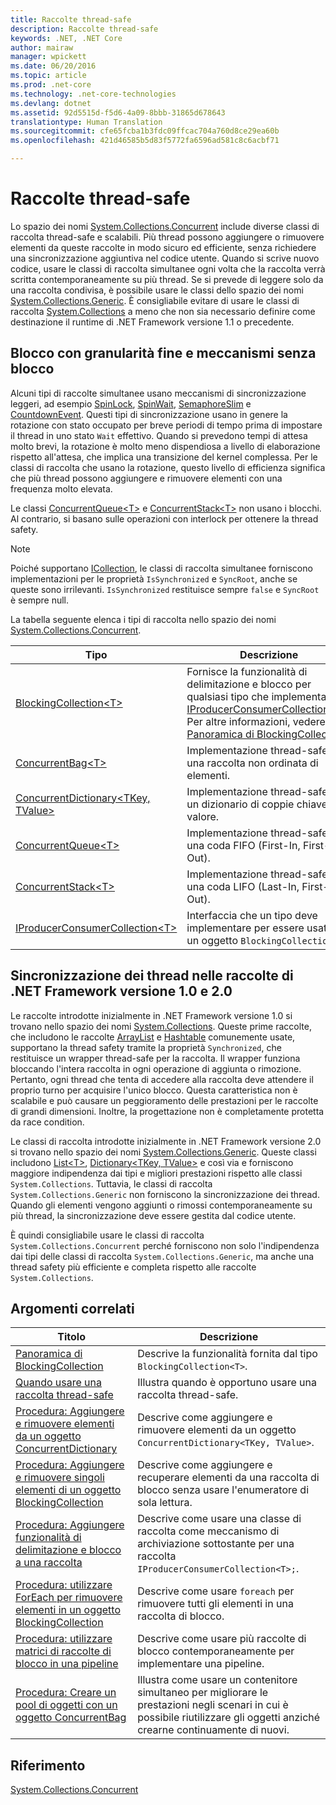 ```yaml
---
title: Raccolte thread-safe
description: Raccolte thread-safe
keywords: .NET, .NET Core
author: mairaw
manager: wpickett
ms.date: 06/20/2016
ms.topic: article
ms.prod: .net-core
ms.technology: .net-core-technologies
ms.devlang: dotnet
ms.assetid: 92d5515d-f5d6-4a09-8bbb-31865d678643
translationtype: Human Translation
ms.sourcegitcommit: cfe65fcba1b3fdc09ffcac704a760d8ce29ea60b
ms.openlocfilehash: 421d46585b5d83f5772fa6596ad581c8c6acbf71

---
```


# <a name="threadsafe-collections"></a>Raccolte thread-safe

Lo spazio dei nomi [System.Collections.Concurrent](https://docs.microsoft.com/dotnet/core/api/System.Collections.Concurrent) include diverse classi di raccolta thread-safe e scalabili. Più thread possono aggiungere o rimuovere elementi da queste raccolte in modo sicuro ed efficiente, senza richiedere una sincronizzazione aggiuntiva nel codice utente. Quando si scrive nuovo codice, usare le classi di raccolta simultanee ogni volta che la raccolta verrà scritta contemporaneamente su più thread. Se si prevede di leggere solo da una raccolta condivisa, è possibile usare le classi dello spazio dei nomi [System.Collections.Generic](https://docs.microsoft.com/dotnet/core/api/System.Collections.Generic). È consigliabile evitare di usare le classi di raccolta [System.Collections](https://docs.microsoft.com/dotnet/core/api/System.Collections) a meno che non sia necessario definire come destinazione il runtime di .NET Framework versione 1.1 o precedente.

## <a name="finegrained-locking-and-lockfree-mechanisms"></a>Blocco con granularità fine e meccanismi senza blocco

Alcuni tipi di raccolte simultanee usano meccanismi di sincronizzazione leggeri, ad esempio [SpinLock](https://docs.microsoft.com/dotnet/core/api/System.Threading.SpinLock), [SpinWait](https://docs.microsoft.com/dotnet/core/api/System.Threading.SpinWait), [SemaphoreSlim](https://docs.microsoft.com/dotnet/core/api/System.Threading.SemaphoreSlim) e [CountdownEvent](https://docs.microsoft.com/dotnet/core/api/System.Threading.CountdownEvent). Questi tipi di sincronizzazione usano in genere la rotazione con stato occupato per breve periodi di tempo prima di impostare il thread in uno stato `Wait` effettivo. Quando si prevedono tempi di attesa molto brevi, la rotazione è molto meno dispendiosa a livello di elaborazione rispetto all'attesa, che implica una transizione del kernel complessa. Per le classi di raccolta che usano la rotazione, questo livello di efficienza significa che più thread possono aggiungere e rimuovere elementi con una frequenza molto elevata.

Le classi [ConcurrentQueue&lt;T&gt;](https://docs.microsoft.com/dotnet/core/api/System.Collections.Concurrent.ConcurrentQueue-1) e [ConcurrentStack&lt;T&gt;](https://docs.microsoft.com/dotnet/core/api/System.Collections.Concurrent.ConcurrentStack-1) non usano i blocchi. Al contrario, si basano sulle operazioni con interlock per ottenere la thread safety.

> [!NOTE]
> Poiché supportano [ICollection](https://docs.microsoft.com/dotnet/core/api/System.Collections.ICollection), le classi di raccolta simultanee forniscono implementazioni per le proprietà `IsSynchronized` e `SyncRoot`, anche se queste sono irrilevanti. `IsSynchronized` restituisce sempre `false` e `SyncRoot` è sempre null.

La tabella seguente elenca i tipi di raccolta nello spazio dei nomi [System.Collections.Concurrent](https://docs.microsoft.com/dotnet/core/api/System.Collections.Concurrent).

Tipo | Descrizione
---- | -----------
[BlockingCollection&lt;T&gt;](https://docs.microsoft.com/dotnet/core/api/System.Collections.Concurrent.BlockingCollection-1) | Fornisce la funzionalità di delimitazione e blocco per qualsiasi tipo che implementa [IProducerConsumerCollection&lt;T&gt;](https://docs.microsoft.com/dotnet/core/api/System.Collections.Concurrent.IProducerConsumerCollection-1). Per altre informazioni, vedere [Panoramica di BlockingCollection](blockingcollection-overview.md).
[ConcurrentBag&lt;T&gt;](https://docs.microsoft.com/dotnet/core/api/System.Collections.Concurrent.ConcurrentBag-1) | Implementazione thread-safe di una raccolta non ordinata di elementi.
[ConcurrentDictionary&lt;TKey, TValue&gt;](https://docs.microsoft.com/dotnet/core/api/System.Collections.Concurrent.ConcurrentDictionary-2) | Implementazione thread-safe di un dizionario di coppie chiave-valore.
[ConcurrentQueue&lt;T&gt;](https://docs.microsoft.com/dotnet/core/api/System.Collections.Concurrent.ConcurrentQueue-1) | Implementazione thread-safe di una coda FIFO (First-In, First-Out).
[ConcurrentStack&lt;T&gt;](https://docs.microsoft.com/dotnet/core/api/System.Collections.Concurrent.ConcurrentStack-1) | Implementazione thread-safe di una coda LIFO (Last-In, First-Out).
[IProducerConsumerCollection&lt;T&gt;](https://docs.microsoft.com/dotnet/core/api/System.Collections.Concurrent.IProducerConsumerCollection-1) | Interfaccia che un tipo deve implementare per essere usato in un oggetto `BlockingCollection`.

## <a name="thread-synchronization-in-the-net-framework-version-10-and-20-collections"></a>Sincronizzazione dei thread nelle raccolte di .NET Framework versione 1.0 e 2.0

Le raccolte introdotte inizialmente in .NET Framework versione 1.0 si trovano nello spazio dei nomi [System.Collections](https://docs.microsoft.com/dotnet/core/api/System.Collections). Queste prime raccolte, che includono le raccolte [ArrayList](https://docs.microsoft.com/dotnet/core/api/System.Collections.ArrayList) e [Hashtable](https://docs.microsoft.com/dotnet/core/api/System.Collections.Hashtable) comunemente usate, supportano la thread safety tramite la proprietà `Synchronized`, che restituisce un wrapper thread-safe per la raccolta. Il wrapper funziona bloccando l'intera raccolta in ogni operazione di aggiunta o rimozione. Pertanto, ogni thread che tenta di accedere alla raccolta deve attendere il proprio turno per acquisire l'unico blocco. Questa caratteristica non è scalabile e può causare un peggioramento delle prestazioni per le raccolte di grandi dimensioni. Inoltre, la progettazione non è completamente protetta da race condition. 

Le classi di raccolta introdotte inizialmente in .NET Framework versione 2.0 si trovano nello spazio dei nomi [System.Collections.Generic](https://docs.microsoft.com/dotnet/core/api/System.Collections.Generic). Queste classi includono [List&lt;T&gt;](https://docs.microsoft.com/dotnet/core/api/System.Collections.Generic.List-1), [Dictionary&lt;TKey, TValue&gt;](https://docs.microsoft.com/dotnet/core/api/System.Collections.Generic.Dictionary-2) e così via e forniscono maggiore indipendenza dai tipi e migliori prestazioni rispetto alle classi `System.Collections`. Tuttavia, le classi di raccolta `System.Collections.Generic` non forniscono la sincronizzazione dei thread. Quando gli elementi vengono aggiunti o rimossi contemporaneamente su più thread, la sincronizzazione deve essere gestita dal codice utente.

È quindi consigliabile usare le classi di raccolta `System.Collections.Concurrent` perché forniscono non solo l'indipendenza dai tipi delle classi di raccolta `System.Collections.Generic`, ma anche una thread safety più efficiente e completa rispetto alle raccolte `System.Collections`.

## <a name="related-topics"></a>Argomenti correlati

Titolo | Descrizione
----- | -----------
[Panoramica di BlockingCollection](blockingcollection-overview.md) | Descrive la funzionalità fornita dal tipo `BlockingCollection<T>`.
[Quando usare una raccolta thread-safe](when-to-use-a-thread-safe-collection.md) | Illustra quando è opportuno usare una raccolta thread-safe.
[Procedura: Aggiungere e rimuovere elementi da un oggetto ConcurrentDictionary](how-to-add-and-remove-items.md) | Descrive come aggiungere e rimuovere elementi da un oggetto `ConcurrentDictionary<TKey, TValue>`.
[Procedura: Aggiungere e rimuovere singoli elementi di un oggetto BlockingCollection](how-to-add-and-take-items.md) | Descrive come aggiungere e recuperare elementi da una raccolta di blocco senza usare l'enumeratore di sola lettura.
[Procedura: Aggiungere funzionalità di delimitazione e blocco a una raccolta](how-to-add-bounding-and-blocking.md ) | Descrive come usare una classe di raccolta come meccanismo di archiviazione sottostante per una raccolta `IProducerConsumerCollection<T>;`.
[Procedura: utilizzare ForEach per rimuovere elementi in un oggetto BlockingCollection](how-to-use-foreach-to-remove.md ) | Descrive come usare `foreach` per rimuovere tutti gli elementi in una raccolta di blocco.
[Procedura: utilizzare matrici di raccolte di blocco in una pipeline](how-to-use-arrays-of-blockingcollections.md) | Descrive come usare più raccolte di blocco contemporaneamente per implementare una pipeline.
[Procedura: Creare un pool di oggetti con un oggetto ConcurrentBag](how-to-create-an-object-pool.md) | Illustra come usare un contenitore simultaneo per migliorare le prestazioni negli scenari in cui è possibile riutilizzare gli oggetti anziché crearne continuamente di nuovi.

## <a name="reference"></a>Riferimento

[System.Collections.Concurrent](https://docs.microsoft.com/dotnet/core/api/System.Collections.Concurrent)






 





<!--HONumber=Nov16_HO3-->


